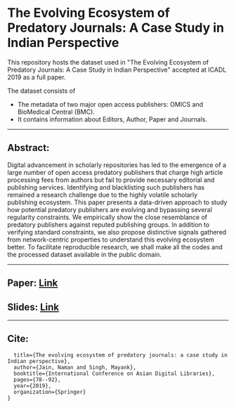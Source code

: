 # The Evolving Ecosystem of Predatory Journals: A Case Study in Indian Perspective

This repository hosts the dataset used in "The Evolving Ecosystem of Predatory Journals: A Case Study in Indian Perspective" accepted at ICADL 2019 as a full paper.

The dataset consists of 
- The metadata of two major open access publishers: OMICS and BioMedical Central (BMC).
- It contains information about Editors, Author, Paper and Journals. 

---------
## Abstract: 
Digital advancement in scholarly repositories has led to the emergence of a large number of open access predatory publishers that charge high article processing fees from authors but fail to provide necessary editorial and publishing services. Identifying and blacklisting such publishers has remained a research challenge due to the highly volatile scholarly publishing ecosystem. This paper presents a data-driven approach to study how potential predatory publishers are evolving and bypassing several regularity constraints. We empirically show the close resemblance of predatory publishers against reputed publishing groups. In addition to verifying standard constraints, we also propose distinctive signals gathered from network-centric properties to understand this evolving ecosystem better. To facilitate reproducible research, we shall make all the codes and the processed dataset available in the public domain.


--------
## Paper: [Link](https://link.springer.com/chapter/10.1007/978-3-030-34058-2_9)

## Slides: [Link](https://drive.google.com/file/d/11j6HBF3fDaM0oUAR4_TuC0wVRVSkuBwf/view?fbclid=IwAR2FtXBu1tNnxOEogM9qERpt4-b_PHwu3mIlSniFAlHOilFwbPTzefjFyt0)

-------
## Cite:

```@inproceedings{jain2019evolving,
  title={The evolving ecosystem of predatory journals: a case study in Indian perspective},
  author={Jain, Naman and Singh, Mayank},
  booktitle={International Conference on Asian Digital Libraries},
  pages={78--92},
  year={2019},
  organization={Springer}
}
